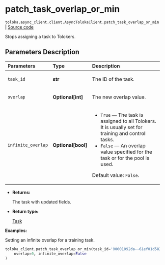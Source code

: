 # patch_task_overlap_or_min
`toloka.async_client.client.AsyncTolokaClient.patch_task_overlap_or_min` | [Source code](https://github.com/Toloka/toloka-kit/blob/v1.2.1/src/client/__init__.py#L0)

Stops assigning a task to Tolokers.

## Parameters Description

| Parameters | Type | Description |
| :----------| :----| :-----------|
`task_id`|**str**|<p>The ID of the task.</p>
`overlap`|**Optional\[int\]**|<p>The new overlap value.</p>
`infinite_overlap`|**Optional\[bool\]**|<ul> <li>`True` — The task is assigned to all Tolokers. It is usually set for training and control tasks.</li> <li>`False` — An overlap value specified for the task or for the pool is used.</li> </ul> <p>Default value: `False`.</p>

* **Returns:**

  The task with updated fields.

* **Return type:**

  [Task](toloka.client.task.Task.md)

**Examples:**

Setting an infinite overlap for a training task.

```python
toloka_client.patch_task_overlap_or_min(task_id='00001092da--61ef01d5825234636bb088eb',
    overlap=0, infinite_overlap=False
)
```
